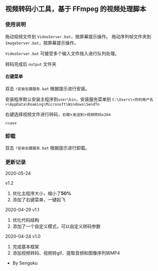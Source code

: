 ## 视频转码小工具，基于 FFmpeg 的视频处理脚本

### 使用说明

拖动视频文件到 `VideoServer.bat`，按屏幕提示操作。
拖动序列帧文件夹到 `ImageServer.bat`，按屏幕提示操作。

`VideoServer.bat` 可接受多个输入文件拖入进行队列处理。

转码完成后 `output` 文件夹

#### 右键菜单

双击 `!安装右键服务.bat` 根据提示进行安装。

安装程序默认安装主程序到`user\bin`，安装服务菜单到 `C:\Users\<你的用户名>\AppData\Roaming\Microsoft\Windows\SendTo`

右键选择视频文件进行转码，`右键`>`发送到`>`视频转码x264`

<img src="https://wx3.sinaimg.cn/large/b85b28acgy1gf3v1ys4lfj20ns0m7aai.jpg" alt="右键菜单" style="zoom:50%;" />

### 卸载

双击 `!安装右键服务.bat` 根据提示进行卸载。

### 更新记录

2020-05-24

v1.2

1. 优化主程序大小，缩小了**50%**
2. 添加了右键菜单，一键起飞

2020-04-29
v1.1

1. 优化代码结构
2. 添加了一个自定义模式，可以自定义转码参数



2020-04-24
v1.0
1. 完成基本框架
2. 添加视频转码、视频转gif、提取音频和图像序列转MP4




- By Sengoku